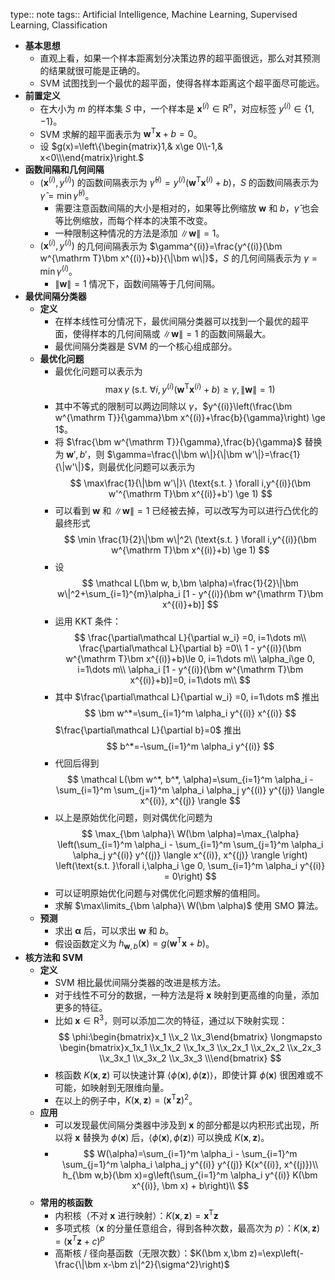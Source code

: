 type:: note
tags:: Artificial Intelligence, Machine Learning, Supervised Learning, Classification

- **基本思想**
	- 直观上看，如果一个样本距离划分决策边界的超平面很远，那么对其预测的结果就很可能是正确的。
	- SVM 试图找到一个最优的超平面，使得各样本距离这个超平面尽可能远。
- **前置定义**
	- 在大小为 $m$ 的样本集 $S$ 中，一个样本是 $\bm x^{(i)}\in \mathrm R^n$，对应标签 $y^{(i)}\in\{1, -1\}$。
	- SVM 求解的超平面表示为 $\bm w^{\mathrm T}\bm x+b=0$。
	- 设 $g(x)=\left\{\begin{matrix}1,& x\ge 0\\-1,& x<0\\\end{matrix}\right.$
- **函数间隔和几何间隔**
	- $(\bm x^{(i)},y^{(i)})$ 的函数间隔表示为 $\hat{\gamma}^{(i)}=y^{(i)}(\bm w^{\mathrm T}\bm x^{(i)}+b)$，$S$ 的函数间隔表示为 $\hat{\gamma}=\min\hat{\gamma}^{(i)}$。
		- 需要注意函数间隔的大小是相对的，如果等比例缩放 $\bm w$ 和 $b$，$\hat{\gamma}$ 也会等比例缩放，而每个样本的决策不改变。
		- 一种限制这种情况的方法是添加 $\|\bm w\|=1$。
	- $(\bm x^{(i)},y^{(i)})$ 的几何间隔表示为 $\gamma^{(i)}=\frac{y^{(i)}(\bm w^{\mathrm T}\bm x^{(i)}+b)}{\|\bm w\|}$，$S$ 的几何间隔表示为 $\gamma=\min\gamma^{(i)}$。
		- $\|\bm w\|=1$ 情况下，函数间隔等于几何间隔。
- **最优间隔分类器**
	- **定义**
		- 在样本线性可分情况下，最优间隔分类器可以找到一个最优的超平面，使得样本的几何间隔或 $\|\bm w\|=1$ 的函数间隔最大。
		- 最优间隔分类器是 SVM 的一个核心组成部分。
	- **最优化问题**
		- 最优化问题可以表示为
		  $$
		  \max\gamma\ (\text{s.t. } \forall i,y^{(i)}(\bm w^{\mathrm T}\bm x^{(i)}+b) \ge \gamma,\|\bm w\|=1)
		  $$
		- 其中不等式的限制可以两边同除以 $\gamma$，$y^{(i)}\left(\frac{\bm w^{\mathrm T}}{\gamma}\bm x^{(i)}+\frac{b}{\gamma}\right) \ge 1$。
		- 将 $\frac{\bm w^{\mathrm T}}{\gamma},\frac{b}{\gamma}$ 替换为 $\bm w',b'$，则 $\gamma=\frac{\|\bm w\|}{\|\bm w'\|}=\frac{1}{\|w'\|}$，则最优化问题可以表示为
		  $$
		  \max\frac{1}{\|\bm w'\|}\ (\text{s.t. } \forall i,y^{(i)}(\bm w'^{\mathrm T}\bm x^{(i)}+b') \ge 1)
		  $$
		- 可以看到 $\bm w$ 和 $\|\bm w\|=1$ 已经被去掉，可以改写为可以进行凸优化的最终形式
		  $$
		  \min \frac{1}{2}\|\bm w\|^2\ (\text{s.t. } \forall i,y^{(i)}(\bm w^{\mathrm T}\bm x^{(i)}+b) \ge 1)
		  $$
		- 设
		  $$
		  \mathcal L(\bm w, b,\bm \alpha)=\frac{1}{2}\|\bm w\|^2+\sum_{i=1}^{m}\alpha_i [1 - y^{(i)}(\bm w^{\mathrm T}\bm x^{(i)}+b)]
		  $$
		- 运用 KKT 条件：
		  $$
		  \frac{\partial\mathcal L}{\partial w_i} =0, i=1\dots m\\
		  \frac{\partial\mathcal L}{\partial b} =0\\
		  1 - y^{(i)}(\bm w^{\mathrm T}\bm x^{(i)}+b)\le 0, i=1\dots m\\
		  \alpha_i\ge 0, i=1\dots m\\
		  \alpha_i [1 - y^{(i)}(\bm w^{\mathrm T}\bm x^{(i)}+b)]=0, i=1\dots m\\
		  $$
		- 其中 $\frac{\partial\mathcal L}{\partial w_i} =0, i=1\dots m$ 推出
		  $$
		  \bm w^*=\sum_{i=1}^m \alpha_i y^{(i)} x^{(i)}
		  $$
		  $\frac{\partial\mathcal L}{\partial b}=0$ 推出
		  $$
		  b^*=-\sum_{i=1}^m \alpha_i y^{(i)}
		  $$
		- 代回后得到
		  $$
		  \mathcal L(\bm w^*, b^*, \alpha)=\sum_{i=1}^m \alpha_i - \sum_{i=1}^m \sum_{j=1}^m \alpha_i \alpha_j y^{(i)} y^{(j)} \langle x^{(i)}, x^{(j)} \rangle
		  $$
		- 以上是原始优化问题，则对偶优化问题为
		  $$
		  \max_{\bm \alpha}\ W(\bm \alpha)=\max_{\alpha} \left(\sum_{i=1}^m \alpha_i - \sum_{i=1}^m \sum_{j=1}^m \alpha_i \alpha_j y^{(i)} y^{(j)} \langle x^{(i)}, x^{(j)} \rangle \right) \left(\text{s.t. }\forall i,\alpha_i \ge 0, \sum_{i=1}^m \alpha_i y^{(i)} = 0\right)
		  $$
		- 可以证明原始优化问题与对偶优化问题求解的值相同。
		- 求解 $\max\limits_{\bm \alpha}\ W(\bm \alpha)$ 使用 SMO 算法。
	- **预测**
		- 求出 $\bm\alpha$ 后，可以求出 $\bm w$ 和 $b$。
		- 假设函数定义为 $h_{\bm w,b}(\bm x)=g(\bm w^{\mathrm T}\bm x+b)$。
- **核方法和 SVM**
	- **定义**
		- SVM 相比最优间隔分类器的改进是核方法。
		- 对于线性不可分的数据，一种方法是将 $\bm x$ 映射到更高维的向量，添加更多的特征。
		- 比如 $\bm x\in \mathrm R^3$，则可以添加二次的特征，通过以下映射实现：
		  $$
		  \phi:\begin{bmatrix}x_1 \\x_2 \\x_3\end{bmatrix} \longmapsto
		  \begin{bmatrix}x_1x_1 \\x_1x_2 \\x_1x_3 \\x_2x_1 \\x_2x_2 \\x_2x_3 \\x_3x_1 \\x_3x_2 \\x_3x_3 \\\end{bmatrix}
		  $$
		- 核函数 $K(\bm x,\bm z)$ 可以快速计算 $\langle \phi(\bm x),\phi(\bm z) \rangle$，即使计算 $\phi(\bm x)$ 很困难或不可能，如映射到无限维向量。
		- 在以上的例子中，$K(\bm x,\bm z)=(\bm x^{\mathrm T}\bm z)^2$。
	- **应用**
		- 可以发现最优间隔分类器中涉及到 $\bm x$ 的部分都是以内积形式出现，所以将 $\bm x$ 替换为 $\phi(\bm x)$ 后，$\langle \phi(\bm x),\phi(\bm z) \rangle$ 可以换成 $K(\bm x,\bm z)$。
		- $$
		  W(\alpha)=\sum_{i=1}^m \alpha_i - \sum_{i=1}^m \sum_{j=1}^m \alpha_i \alpha_j y^{(i)} y^{(j)} K(x^{(i)}, x^{(j)})\\
		  h_{\bm w,b}(\bm x)=g\left(\sum_{i=1}^m \alpha_i y^{(i)} K(\bm x^{(i)}, \bm x) + b\right)\\
		  $$
	- **常用的核函数**
		- 内积核（不对 $\bm x$ 进行映射）：$K(\bm x, \bm z)=\bm x^{\mathrm T}\bm z$
		- 多项式核（$\bm x$ 的分量任意组合，得到各种次数，最高次为 $p$）：$K(\bm x,\bm z)=(\bm x^T\bm z+c)^p$
		- 高斯核 / 径向基函数（无限次数）：$K(\bm x,\bm z)=\exp\left(-\frac{\|\bm x-\bm z\|^2}{\sigma^2}\right)$